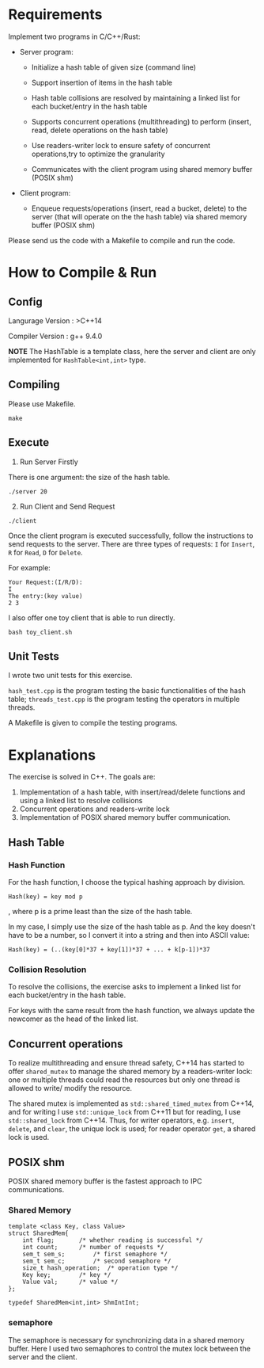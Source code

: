 # Requirements

Implement two programs in C/C++/Rust:

* Server program:

	- Initialize a hash table of given size (command line)

	- Support insertion of items in the hash table
	
	- Hash table collisions are resolved by maintaining a linked list for each bucket/entry in the hash table
	
	- Supports concurrent operations (multithreading) to perform (insert, read, delete operations on the hash table)

	- Use readers-writer lock to ensure safety of concurrent operations,try to optimize the granularity

	- Communicates with the client program using shared memory buffer (POSIX shm)

* Client program:
	- Enqueue requests/operations (insert, read a bucket, delete) to the server (that will operate on the the hash 
	table) via shared memory buffer (POSIX shm)

Please send us the code with a Makefile to compile and run the code.

# How to Compile \& Run

## Config

Langurage Version : \>C++14

Compiler Version : g++ 9.4.0

**NOTE** The HashTable is a template class, here the server and client are only implemented for `HashTable<int,int>` type.

## Compiling

Please use Makefile.

```
make
```

## Execute

1. Run Server Firstly

There is one argument: the size of the hash table.

```
./server 20
```

2. Run Client and Send Request

```
./client
```


Once the client program is executed successfully, follow the instructions to send requests to the server.
There are three types of requests: `I` for `Insert`, `R` for `Read`, `D` for `Delete`.

For example:

```
Your Request:(I/R/D):
I
The entry:(key value)
2 3
```

I also offer one toy client that is able to run directly.


```
bash toy_client.sh
```

## Unit Tests

I wrote two unit tests for this exercise.

`hash_test.cpp` is the program testing the basic functionalities of the hash table;
`threads_test.cpp` is the program testing the operators in multiple threads.

A Makefile is given to compile the testing programs.

# Explanations

The exercise is solved in C++. The goals are:

1. Implementation of a hash table, with insert/read/delete functions and using a linked list to resolve collisions
2. Concurrent operations and readers-write lock
3. Implementation of POSIX shared memory buffer communication.

## Hash Table
### Hash Function

For the hash function, I choose the typical hashing approach by division.

```
Hash(key) = key mod p
```
, where p is a prime least than the size of the hash table.

In my case, I simply use the size of the hash table as p.
And the key doesn't have to be a number, so I convert it into a string and then into ASCII value:

```
Hash(key) = (..(key[0]*37 + key[1])*37 + ... + k[p-1])*37
```

### Collision Resolution

To resolve the collisions, the exercise asks to implement a linked list for each bucket/entry in the hash table.

For keys with the same result from the hash function, we always update the newcomer as the head of the linked list.


## Concurrent operations

To realize multithreading and ensure thread safety, C++14 has started to offer `shared_mutex` to manage the shared
memory by a readers-writer lock: one or multiple threads could read the resources but only one thread is allowed to write/
modify the resource.

The shared mutex is implemented as `std::shared_timed_mutex` from C++14, and for writing I use `std::unique_lock` from C++11
but for reading, I use `std::shared_lock` from C++14. Thus, for writer operators, e.g. `insert`, `delete`, and `clear`, the unique 
lock is used; for reader operator `get`, a shared lock is used.

## POSIX shm

POSIX shared memory buffer is the fastest approach to IPC communications.

### Shared Memory 

```
template <class Key, class Value>
struct SharedMem{
	int flag;		/* whether reading is successful */
	int count;		/* number of requests */
	sem_t sem_s;		/* first semaphore */
	sem_t sem_c;		/* second semaphore */
	size_t hash_operation;	/* operation type */
	Key key;		/* key */
	Value val;		/* value */
};

typedef SharedMem<int,int> ShmIntInt;
```

### semaphore

The semaphore is necessary for synchronizing data in a shared memory buffer.
Here I used two semaphores to control the mutex lock between the server and the client.





